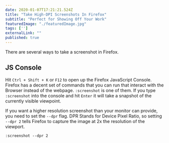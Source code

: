 ```yaml
---
date: 2020-01-07T17:21:21.524Z
title: "Take High-DPI Screenshots In Firefox" 
subtitle: "Perfect for Showing Off Your Work"
featuredImage: "./featuredImage.jpg"
tags: ['']
externalLink: ""
published: true
---
```

There are several ways to take a screenshot in Firefox. 

## JS Console

Hit `Ctrl + Shift + K` or `F12` to open up the Firefox JavaScript Console. Firefox has a decent set of commands that you can run that interact with the Browser instead of the webpage. `:screenshot` is one of them.  If you type `:screenshot` into the console and hit `Enter` it will take a snapshot of the currently visible viewpoint.

If you want a higher resolution screenshot than your monitor can provide, you need to set the `--dpr` flag. DPR Stands for Device Pixel Ratio, so setting `--dpr 2` tells Firefox to capture the image at 2x the resolution of the viewport.

```
:screenshot --dpr 2
```
